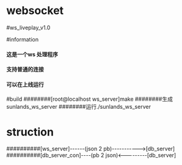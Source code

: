 websocket
=========


#ws_liveplay_v1.0

#information
#### 这是一个ws 处理程序
#### 支持普通的连接
#### 可以在上线运行
#build
 ########[root@localhost ws_server]make
 ########生成sunlands_ws_server
 ########运行./sunlands_ws_server
 

# struction

##########[ws_server]------(json 2 pb)----------->[db_server]
##########[db_server_con]----(pb 2 json)<---------[db_server]            
                


